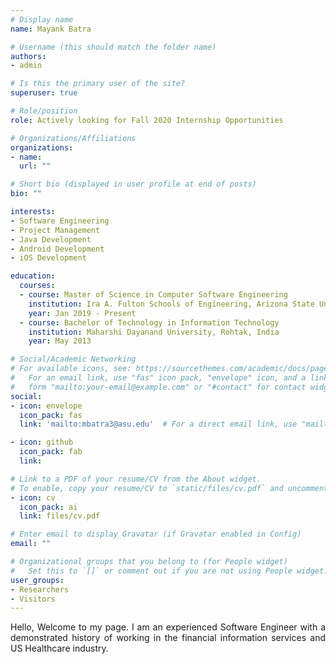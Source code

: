 ```yaml
---
# Display name
name: Mayank Batra

# Username (this should match the folder name)
authors:
- admin

# Is this the primary user of the site?
superuser: true

# Role/position
role: Actively looking for Fall 2020 Internship Opportunities

# Organizations/Affiliations
organizations:
- name: 
  url: ""

# Short bio (displayed in user profile at end of posts)
bio: ""

interests:
- Software Engineering
- Project Management
- Java Development
- Android Development
- iOS Development

education:
  courses:
  - course: Master of Science in Computer Software Engineering
    institution: Ira A. Fulton Schools of Engineering, Arizona State University, Tempe, Arizona, USA
    year: Jan 2019 - Present
  - course: Bachelor of Technology in Information Technology
    institution: Maharshi Dayanand University, Rohtak, India
    year: May 2013

# Social/Academic Networking
# For available icons, see: https://sourcethemes.com/academic/docs/page-builder/#icons
#   For an email link, use "fas" icon pack, "envelope" icon, and a link in the
#   form "mailto:your-email@example.com" or "#contact" for contact widget.
social:
- icon: envelope
  icon_pack: fas
  link: 'mailto:mbatra3@asu.edu'  # For a direct email link, use "mailto:test@example.org".

- icon: github
  icon_pack: fab
  link: 

# Link to a PDF of your resume/CV from the About widget.
# To enable, copy your resume/CV to `static/files/cv.pdf` and uncomment the lines below.
- icon: cv
  icon_pack: ai
  link: files/cv.pdf

# Enter email to display Gravatar (if Gravatar enabled in Config)
email: ""

# Organizational groups that you belong to (for People widget)
#   Set this to `[]` or comment out if you are not using People widget.
user_groups:
- Researchers
- Visitors
---
```


<p style='text-align: justify;'> Hello, Welcome to my page. I am an experienced Software Engineer with a demonstrated history of working in the financial information services and US Healthcare industry.</p>


